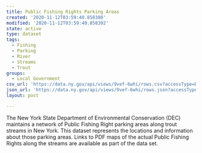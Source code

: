 ```yaml
---
title: Public Fishing Rights Parking Areas
created: '2020-11-12T03:59:40.858380'
modified: '2020-11-12T03:59:40.858392'
state: active
type: dataset
tags:
  - Fishing
  - Parking
  - River
  - Streams
  - Trout
groups:
  - Local Government
csv_url: 'https://data.ny.gov/api/views/9vef-6whi/rows.csv?accessType=DOWNLOAD'
json_url: 'https://data.ny.gov/api/views/9vef-6whi/rows.json?accessType=DOWNLOAD'
layout: post

---
```

The New York State Department of Environmental Conservation (DEC)  maintains a network of Public Fishing Right parking areas along trout streams in New York. This dataset represents the locations and information about those parking areas. Links to PDF maps of the actual Public Fishing Rights along the streams are available as part of the data set.
